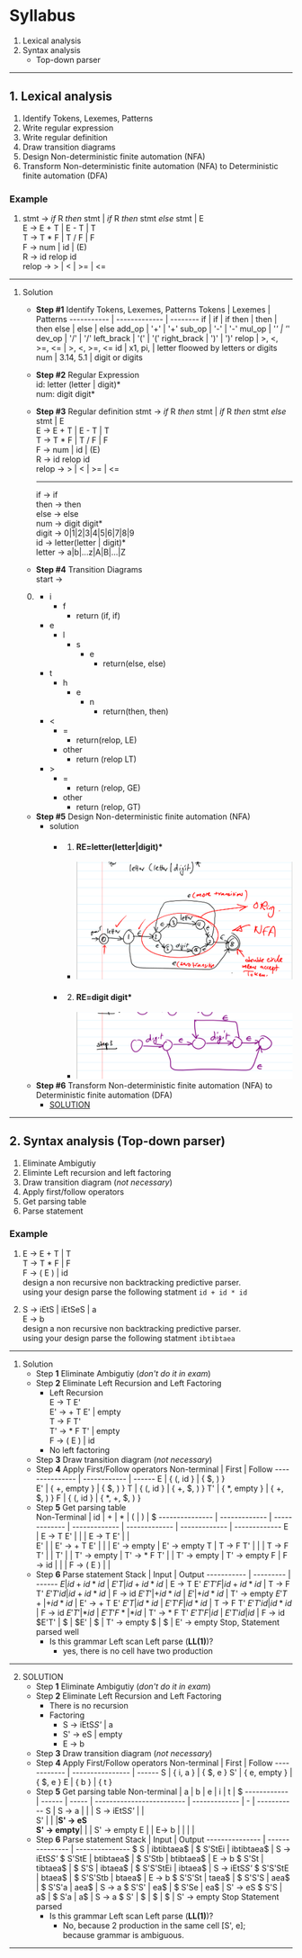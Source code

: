 # Syllabus
1. Lexical analysis
2. Syntax analysis
    - Top-down parser
---
## 1. Lexical analysis
1. Identify Tokens, Lexemes, Patterns
2. Write regular expression
3. Write regular definition
4. Draw transition diagrams
5. Design Non-deterministic finite automation (NFA)
6. Transform Non-deterministic finite automation (NFA) to Deterministic finite automation (DFA)

### Example
1.  stmt  -> *if* R *then* stmt |
            *if* R *then* stmt *else* stmt | E<br>
    E     -> E + T | E - T | T<br>
    T     -> T * F | T / F | F<br>
    F     -> num | id | (E)<br>
    R     -> id relop id<br>
    relop -> > | < | >= | <=<br>
---
1. Solution<br>
    - **Step #1** Identify Tokens, Lexemes, Patterns
        Tokens      | Lexemes       | Patterns
        ----------- | ------------- | --------
        if          | if            | if
        then        | then          | then
        else        | else          | else
        add_op      | '+'           | '+' 
        sub_op      | '-'           | '-'
        mul_op      | '*'           | '*'
        dev_op      | '/'           | '/'
        left_brack  | '('           | '('
        right_brack | ')'           | ')'
        relop       | >, <, >=, <=  | >, <, >=, <= 
        id          | x1, pi,       | letter floowed by letters or digits
        num         | 3.14, 5.1     | digit or digits
    
    - **Step #2** Regular Expression<br>
        id: letter (letter | digit)\* <br>
        num: digit digit*
    - **Step #3** Regular definition
            stmt  -> *if* R *then* stmt |
            *if* R *then* stmt *else* stmt | E<br>
            E     -> E + T | E - T | T<br>
            T     -> T * F | T / F | F<br>
            F     -> num | id | (E)<br>
            R     -> id relop id<br>
            relop -> > | < | >= | <=<br>
        
        ---------------
        if -> if <br>
        then -> then<br>
        else -> else<br>
        num -> digit digit*<br>
        digit -> 0|1|2|3|4|5|6|7|8|9<br>
        id -> letter(letter | digit)*<br>
        letter -> a|b|...z|A|B|...|Z<br>
    - **Step #4** Transition Diagrams<br>
    start -> 
    0. 
        - i
            - f
                - return (if, if)
        - e
            - l
                - s
                    - e
                        - return(else, else)
        - t
            - h
                - e
                    - n
                        -  return(then, then)
        - \<
            - \=
                - return(relop, LE)
            - other 
                - return (relop LT)
        - \>
            - \=
                - return (relop, GE)
            - other
                - return (relop, GT)
    
    - **Step #5** Design Non-deterministic finite automation (NFA)
        - solution
            - 1. #### RE=letter(letter|digit)\*
                - ![RE=letter(letter|digit)\*](./images/RE01.png)<br>
            - 2. #### RE=digit digit\*
                - ![RE=digit digit\*](./images/RE02.png)<br>
    - **Step #6** Transform Non-deterministic finite automation (NFA) to Deterministic finite automation (DFA)
        - [SOLUTION](./Ahmed_Mohamed_Abd_El-Rahman/README.md)
    
---
## 2. Syntax analysis (**Top-down parser**)
1. Eliminate Ambigutiy
2. Eliminte Left recursion and left factoring
3. Draw transition diagram (*not necessary*)
4. Apply first/follow operators
5. Get parsing table
6. Parse statement

### Example
1.  E -> E + T | T<br>
    T -> T * F | F<br>
    F -> ( E ) | id<br>
design a non recursive non backtracking predictive parser.<br>
using your design parse the following statment `id + id * id` 

2.  S -> iEtS | iEtSeS | a <br>
    E -> b <br>
design a non recursive non backtracking predictive parser.<br>
using your design parse the following statment `ibtibtaea` 

---
1. Solution<br>
    - Step **1** Eliminate Ambigutiy (*don't do it in exam*)
    - Step **2** Eliminate Left Recursion and Left Factoring
        - Left Recursion<br>
        E   -> T E'<br>
        E'  -> + T E' | empty<br>
        T   -> F T'<br>
        T'  -> * F T' | empty<br>
        F   -> ( E ) | id<br>
        - No left factoring
    - Step **3** Draw transition diagram (*not necessary*)
    - Step **4** Apply First/Follow operators
        Non-terminal    | First        | Follow
        --------------- | ------------ | ------
        E               | { (, id }    | { $, ) }          
        E'              | { +, empty } | { $, ) }
        T               | { (, id }    | { +, $, ) }
        T'              | { *, empty } | { +, $, ) }
        F               | { (, id }    | { *, +, $, ) }
    - Step **5** Get parsing table <br>
        Non-Terminal    | id            | +             | *             | (             | )             | $
        --------------- | ------------- | ------------- | ------------- | ------------- | ------------- | -------------
        E               | E   -> T E'   |               |               | E   -> T E'   |               |   
        E'              |               | E'  -> + T E' |               |               | E' -> empty   | E' -> empty
        T               | T   -> F T'   |               |               | T   -> F T'   |               |
        T'              |               | T'  -> empty  | T'  -> * F T' |               | T'  -> empty  | T'  -> empty
        F               | F   -> id     |               |               | F   -> ( E )  |               |
    - Step **6** Parse statement
        Stack       | Input     | Output
        ----------- | --------- | ------
        $E          | id+id*id$ |
        $E'T        | id+id*id$ | E   -> T E'
        $E'T'F      | id+id*id$ | T   -> F T'
        $E'T'id     | id+id*id$ | F   -> id
        $E'T'       | +id*id$   |
        $E'         | +id*id$   | T'  -> empty
        $E'T+       | +id*id$   | E'  -> + T E'
        $E'T        | id*id$    |
        $E'T'F      | id*id$    | T   -> F T'
        $E'T'id     | id*id$    | F   -> id
        $E'T'       | *id$      |
        $E'T'F*     | *id$      | T'  -> * F T'
        $E'T'F      | id$       |
        $E'T'id     | id$       | F   -> id
        $E'T'       | $         |
        $E'         | $         | T'  -> empty
        $           | $         | E'  -> empty 
        Stop, Statement parsed well
        - Is this grammar Left scan Left parse (**LL(1)**)?
            - yes, there is no cell have two production

---

2.  SOLUTION<br>
    - Step **1** Eliminate Ambigutiy (*don't do it in exam*)
    - Step **2** Eliminate Left Recursion and Left Factoring
        - There is no recursion
        - Factoring
            - S  -> iEtS*S'* | a<br>
            - S' -> eS | empty<br>
            - E  -> b<br>
    - Step **3** Draw transition diagram (*not necessary*)
    - Step **4** Apply First/Follow operators
        Non-terminal | First            | Follow
        ------------ | ---------------- | ------
        S            | { i, a }         | { $, e }
        S'           | { e, empty }    | { $, e }
        E            | { b }            | { t }
    - Step **5** Get parsing table
        Non-terminal | a      | b     | e                         | i             | t | $
        ------------ | ------ | ----- | ------------------------- | ------------- | - | ----------- 
        S            | S -> a |       |                           | S -> iEtS*S'* |   |  
        S'           |        |       |**S' -> eS<br>S' -> empty**|               |   | S' -> empty
        E            |        | E-> b |                           |               |   |   
    - Step **6** Parse statement
        Stack           | Input           | Output
        --------------- | --------------- | ---------------
        $ S             | ibtibtaea$      |
        $ S'StEi        | ibtibtaea$      | S -> iEtS*S'*
        $ S'StE         | btibtaea$       |
        $ S'Stb         | btibtaea$       | E -> b
        $ S'St          | tibtaea$        |
        $ S'S           | ibtaea$         |
        $ S'S'StEi      | ibtaea$         | S -> iEtS*S'*
        $ S'S'StE       | btaea$          |
        $ S'S'Stb       | btaea$          | E -> b
        $ S'S'St        | taea$           | 
        $ S'S'S         | aea$            |
        $ S'S'a         | aea$            | S -> a
        $ S'S'          | ea$             |
        $ S'Se          | ea$             | S' -> eS
        $ S'S           | a$              | 
        $ S'a           | a$              | S -> a
        $ S'            | $               | 
        $               | $               | S' -> empty
        Stop Statement parsed
        - Is this grammar Left scan Left parse (**LL(1)**)?
            - No, because 2 production in the same cell [S', e]; <br>
            because grammar is ambiguous.
---
        
        
